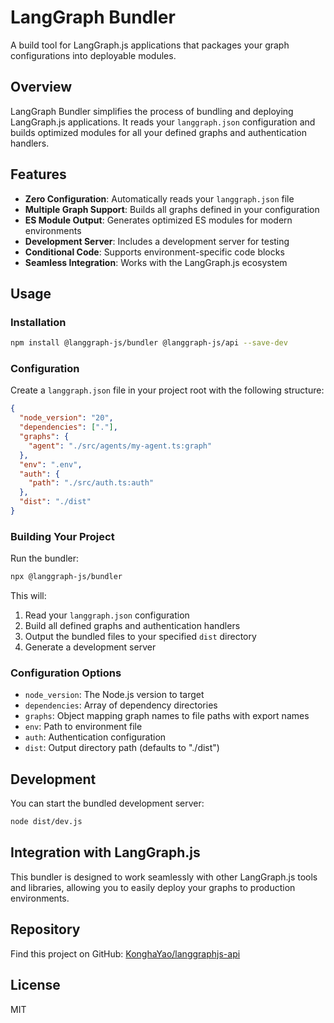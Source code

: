 # LangGraph Bundler

A build tool for LangGraph.js applications that packages your graph configurations into deployable modules.

## Overview

LangGraph Bundler simplifies the process of bundling and deploying LangGraph.js applications. It reads your `langgraph.json` configuration and builds optimized modules for all your defined graphs and authentication handlers.

## Features

- **Zero Configuration**: Automatically reads your `langgraph.json` file
- **Multiple Graph Support**: Builds all graphs defined in your configuration
- **ES Module Output**: Generates optimized ES modules for modern environments
- **Development Server**: Includes a development server for testing
- **Conditional Code**: Supports environment-specific code blocks
- **Seamless Integration**: Works with the LangGraph.js ecosystem

## Usage

### Installation

```bash
npm install @langgraph-js/bundler @langgraph-js/api --save-dev
```

### Configuration

Create a `langgraph.json` file in your project root with the following structure:

```json
{
  "node_version": "20",
  "dependencies": ["."],
  "graphs": {
    "agent": "./src/agents/my-agent.ts:graph"
  },
  "env": ".env",
  "auth": {
    "path": "./src/auth.ts:auth"
  },
  "dist": "./dist"
}
```

### Building Your Project

Run the bundler:

```bash
npx @langgraph-js/bundler
```

This will:

1. Read your `langgraph.json` configuration
2. Build all defined graphs and authentication handlers
3. Output the bundled files to your specified `dist` directory
4. Generate a development server

### Configuration Options

- `node_version`: The Node.js version to target
- `dependencies`: Array of dependency directories
- `graphs`: Object mapping graph names to file paths with export names
- `env`: Path to environment file
- `auth`: Authentication configuration
- `dist`: Output directory path (defaults to "./dist")

## Development

You can start the bundled development server:

```bash
node dist/dev.js
```

## Integration with LangGraph.js

This bundler is designed to work seamlessly with other LangGraph.js tools and libraries, allowing you to easily deploy your graphs to production environments.

## Repository

Find this project on GitHub: [KonghaYao/langgraphjs-api](https://github.com/KonghaYao/langgraphjs-api)

## License

MIT
